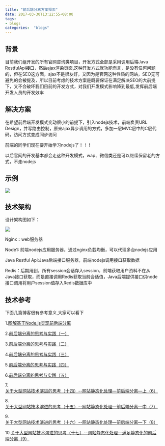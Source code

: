 ```yaml
---
title: "前后端分离方案探索"
date: 2017-03-30T13:22:55+08:00
tags:
- blogs
categories:  "blogs" 
---
```



## 背景

目前我们组开发的所有官网咨询类项目，开发方式全部是采用调用后端Java RestfulApi接口，然后ajax渲染页面,这种开发方式就功能而言，是没有任何问题的，但在SEO这方面，ajax不是很友好，又因为是官网这种性质的网站，SEO无可避免的会被提及，所以目前考虑的技术方案是既要保证在满足解决SEO的大前提下，又不会破坏我们目前的开发方式，对我们开发模式影响降到最低,发挥前后端开发人员的开发效率

## 解决方案

在希望前后端开发模式变动很小的前提下，引入nodejs技术，前端负责URL Design，并写路由控制，原来ajax异步调用的方式，多加一层MVC层中的C层代码，访问方式变成同步访问

前端的同学们现在要开始学习nodejs了！！！

以后官网的开发基本都会走这种开发模式，wap、微信类还是可以继续保留老的方式，不走nodejs

## 示例

![](1.png)

## 技术架构

设计架构图如下：

![](2.png)

Nginx：web服务器

Node1: 前端nodejs应用服务器，通过nginx负载均衡，可以代理多台nodejs应用

Java Restful Api:Java后端接口服务器，前端nodejs调用接口获取数据

Redis：后期用到，所有session会话存入session，前端获取用户资料不在从Java接口获取，而是直接调用Redis获取当前会话值，Java后端提供接口供node接口调用将用户session值存入Redis数据库中

## 技术参考

下面几篇博客很有参考意义,大家可以看下

1.[图解基于Node.js实现前后端分离](http://web.jobbole.com/85886/)

2.[前后端分离的思考与实践（一）](http://blog.jobbole.com/65513/?repeat=w3tc)

3.[前后端分离的思考与实践（二）](http://blog.jobbole.com/65534/?repeat=w3tc)

4.[前后端分离的思考与实践（三）](http://blog.jobbole.com/65541/)

5.[前后端分离的思考与实践（四）](http://blog.jobbole.com/71661/?repeat=w3tc)

6.[前后端分离的思考与实践（五）](http://blog.jobbole.com/71665/?repeat=w3tc)

7.[关于大型网站技术演进的思考（十四）--网站静态化处理—前后端分离—上（6）](http://www.cnblogs.com/sharpxiajun/p/4300441.html)

8.[关于大型网站技术演进的思考（十五）--网站静态化处理—前后端分离—中（7）](http://www.cnblogs.com/sharpxiajun/p/4304526.html)

9.[关于大型网站技术演进的思考（十六）--网站静态化处理—前后端分离—下（8）](http://www.cnblogs.com/sharpxiajun/p/4307203.html)

10.[关于大型网站技术演进的思考（十七）--网站静态化处理—满足静态化的前后端分离（9）](http://www.cnblogs.com/sharpxiajun/p/4307739.html)

 